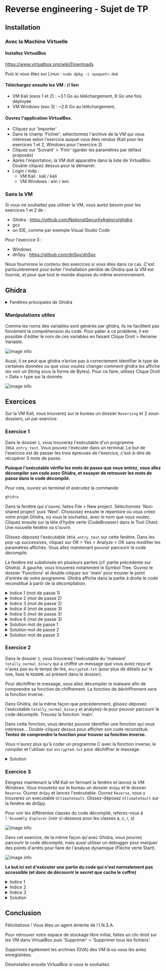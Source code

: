 # Reverse engineering - Sujet de TP

## Installation

### Avec la Machine Virtuelle
#### Installez VirtualBox

https://www.virtualbox.org/wiki/Downloads

Puis si vous êtes sur Linux :
`sudo dpkg -i <paquet>.deb`

#### Téléchargez ensuite les VM : // lien
- VM Kali (exos 1 et 2) : ~3.1 Go au téléchargement, 8 Go une fois déployée
- VM Windows (exo 3) : ~2.6 Go au téléchargement, 

#### Ouvrez l'application VirtualBox.
- Cliquez sur 'Importer'
- Dans le champ 'Fichier', sélectionnez l'archive de la VM qui vous intéresse selon l'exercice auquel vous êtes rendus (Kali pour les exercices 1 et 2, Windows pour l'exercice 3)
- Cliquez sur 'Suivant' > 'Finir' (garder les paramètres par défaut proposés)
- Après l'importation, la VM doit apparaître dans la liste de VirtualBox. Double-cliquez dessus pour la démarrer.
- Login / mdp : 
	- VM Kali : kali / kali
	- VM Windows : win / win

### Sans la VM
Si vous ne souhaitez pas utiliser la VM, vous aurez besoin pour les exercices 1 et 2 de :
- Ghidra : https://github.com/NationalSecurityAgency/ghidra
- gcc
- un IDE, comme par exemple Visual Studio Code

Pour l'exercice 3 :
- Windows
- dnSpy : https://github.com/dnSpy/dnSpy

Nous fournirons le contenu des exercices si vous êtes dans ce cas. C'est particulièrement pour éviter l'installation pénible de Ghidra que la VM est fournie, et pour que tout le monde dispose du même environnement.

## Ghidra

<details><summary>Fenêtres principales de Ghidra</summary>

#### Program Trees
Dans le coin supérieur gauche, une fenêtre présente les sections du programme : il s’agit de la section `Program Trees`. Si vous avez déjà utilisé un outil comme PeStudio, cela devrait vous sembler familier.

![image info](images/pt.png)

#### Symbol Tree
La section `Symbol Tree` est très utile : elle contient les importations, les exportations et les fonctions que le programme utilise pour exécuter ses activités malveillantes.

![image info](images/st.png)

Lorsque Ghidra importe et analyse le programme, il tente d’attribuer un nom à certaines fonctions sur la base de l’analyse automatisée qu’il a effectuée. Dans l’image ci-dessus, l’une des fonctions est nommée « main ». 

**Si vous double-cliquez dessus, la fenêtre « Listing » principale de Ghidra est actualisée et affiche le code d’assembleur de la fonction main**

Nous pouvons également voir que certaines fonctions suivent une convention de dénomination générique qui commence par le préfixe « FUN_ », suivi d’une série de chiffres. Il s’agit de fonctions qui n’ont pas été définies par Ghidra et qui sont nommées « FUN_ » pour « function ». On leur attribue une valeur numérique hexadécimale qui représente l’emplacement de la fonction dans le code binaire.


#### Listing
La partie centrale de Ghidra (`Listing`) represente le code assembleur resultant au désassemblage du binaire du programme.

![image info](images/listing.png)


#### Decompile

Si vous cliquez sur une fonction comme « main », la fenêtre `Decompile` est mise à jour et contient maintenant des données. Cette fenêtre indique où Ghidra a tenté de convertir le code d’assemblage de la fenêtre « Listing » en C. L’analyste peut ainsi voir à quoi ressemblait le code de l’auteur.

![image info](images/decom.png)

</details>

### Manipulations utiles

Comme les noms des variables sont générés par ghidra, ils ne facilitent pas forcément la compréhension du code. Pour palier à ce problème, il est possible d'éditer le nom de ces variables en faisant Clique Droit > Rename Variable. 

![image info](images/renamevar.png)

Aussi, il se peut que ghidra n’arrive pas à correctement identifier le type de certaines données ou que vous vouliez changer comment ghidra les affiche (ex voir un String sous la forme de Bytes). Pour ce faire, utilisez Clique Droit > Data > type sur la donnée.

![image info](images/changetype.png)

## Exercices
Sur la VM Kali, vous trouverez sur le bureau un dossier `Reversing` et 2 sous-dossiers, un par exercice.

### Exercice 1

Dans le dossier `1`, vous trouverez l'exécutable d'un programme `INSA_entry_test`. Vous pouvez l'exécuter dans un terminal. Le but de l'exercice est de passer les trois épreuves de l'exercice, c'est-à-dire de récupérer 3 mots de passe.

**Puisque l'exécutable vérifie les mots de passe que vous entrez, vous allez décompiler son code avec Ghidra, et essayer de retrouver les mots de passe dans le code décompilé.**

Pour cela, ouvrez un terminal et exécutez la commande

```bash
ghidra
```

Dans la fenêtre qui s'ouvre, faites File > New project. Sélectionnez 'Non-shared project' puis 'Next'. Choisissez ensuite le répertoire où vous créez votre projet Ghidra, où vous le souhaitez, avec le nom que vous voulez.
Cliquez ensuite sur la tête d'hydre verte (CodeBrowser) dans le Tool Chest. Une nouvelle fenêtre va s'ouvrir.

Glissez-déposez l'exécutable `INSA_entry_test` sur cette fenêtre. Dans les pop-up successives, cliquez sur OK > Yes > Analyze > OK sans modifier les paramètres affichés. Vous allez maintenant pouvoir parcourir le code décompilé.

La fenêtre est subdivisée en plusieurs parties (cf. partie précédente sur Ghidra). A gauche, vous trouverez notamment le Symbol Tree. Ouvrez le dossier 'Functions' et double-cliquez sur 'main' pour trouver le point d'entrée de votre programme. Ghidra affiche dans la partie à droite le code reconstitué à partir de la décompilation.

<details><summary>Indice 1 (mot de passe 1)</summary>

Repérez la fonction qui compare la valeur entrée au mot de passe attendu.
</details>

<details><summary>Indice 2 (mot de passe 2)</summary>

La fonction qui vérifie le mot de passe le fait par rapport à une variable qui a subi un pré-traitement via la fonction `rv`. Double-cliquez sur cette fonction pour comprendre ce qu'elle fait. L'un de ses arguments est le mot de passe attendu. Revenez au code décompilé de la fonction `test` et double-cliquez sur la variable passée pour cet argument.
</details>

<details><summary>Indice 3 (mot de passe 2)</summary>

Il s'agit de la variable `r`. Une fois que vous avez double-cliqué dessus, vous pouvez voir dans la fenêtre de Listing que son type est indéfini. Comme expliqué plus haut dans les manipulations utiles, faites un clic droit et spécifiez un type approprié via Data.
	Si vous avez spécifié le bon type et que vous avez compris la fonction `rv`, vous devriez pouvoir trouver la solution !
</details>

<details><summary>Indice 4 (mot de passe 3)</summary>

De la même façon que précédemment, une fonction (`xr`) pré-traite une variable qui est ensuite comparée au mot de passe entré. Identifiez ce que fait cette fonction. Identifiez la variable, passée en argument de cette fonction dans `test`, qui représente le mot de passe attendu.
</details>

<details><summary>Indice 5 (mot de passe 3)</summary>

La fonction `xr` est un XOR. Il s'agit d'une opération bit à bit. Vous pouvez utiliser ce site [CyberChef](https://cyberchef.org/) pour faire les opérations entre les bytes que vous voyez dans le listing représentant `x` et la clé, que vous trouverez dans test. Attention, dans le listing, les bytes sont représentés en hexadécimal, il convient de les transformer en byte 'brut' (raw bytes) au préalable avec `From Hex` si vous utilisez CyberChef.
</details>

<details><summary>Indice 6 (mot de passe 3)</summary>

Voici la [recette CyberChef](https://cyberchef.org/#recipe=From_Hex('Space')XOR(%7B'option':'Hex','string':''%7D,'Standard',false)) utilisée pour la transformation.
</details>

<details><summary>Solution mot de passe 1</summary>

INSA{YodelingYogurt}
</details>

<details><summary>Solution mot de passe 2</summary>

INSA{ZigzaggingZucchini}
</details>

<details><summary>Solution mot de passe 3</summary>

INSA{GigglingGingerbread}
[Recette CyberChef complète](https://cyberchef.org/#recipe=From_Hex('Space')XOR(%7B'option':'Hex','string':'0x42'%7D,'Standard',false)&input=MGIgMGMgMTEgMDMgMzkgMDUgMmIgMjUgMjUgMmUgMmIgMmMgMjUgMDUgMmIgMmMgMjUgMjcgMzAgMjAgMzAgMjcgMjMgMjYgM2Y) .
</details>


### Exercice 2

Dans le dossier `2`, vous trouverez l'exécutable du 'malware' `totally_normal_binary` qui a chiffré un message que vous aviez reçu et n'avez pas eu le temps de lire, `encrypted.txt` (pour plus de détails sur le lore, lisez le `README.md` présent dans le dossier).

Pour déchiffrer le message, vous allez décompiler le malware afin de comprendre sa fonction de chiffrement. La fonction de déchiffrement sera la fonction inverse.

Dans Ghidra, de la même façon que précédemment, glissez-déposez l'exécutable `totally_normal_binary` et analysez-le pour pouvoir parcourir le code décompilé. Trouvez la fonction 'main'.

Dans cette fonction, vous devriez pouvoir identifier une fonction qui vous intéresse... Double-cliquez dessus pour afficher son code reconstitué. **Tentez de comprendre la fonction pour trouver sa fonction inverse.**

Vous n'aurez plus qu'à coder un programme C avec la fonction inverse, le compiler et l'utiliser sur `encrypted.txt` pour déchiffrer le message.
<details><summary>Solution</summary>
	
```c
#include <stdio.h>

#define KEY 0xABCD1234 // Clé XOR pour le chiffrement
#define SUB_BASE 3 // Valeur de base pour la soustraction

void decryptFile(const char *inputFile, const char *outputFile) {
    FILE *input = fopen(inputFile, "r");
    FILE *output = fopen(outputFile, "w");

    if (input == NULL || output == NULL) {
        perror("Error when opening files");
        return;
    }

    int c;
    int sub = 1;
    int counter = 0;
    while ((c = fgetc(input)) != EOF) {
        // Déchiffrement
        c = c - sub;
        c = c ^ KEY;

        fputc(c, output);

        // Variation périodique de la soustraction basée sur le counter
        sub = (SUB_BASE + (counter % 10)) % 21;
        counter++;
    }

    fclose(input);
    fclose(output);
}


int main() {
    const char *encryptedFile = "./encrypted.txt";
    const char *decryptedFile = "./decrypted.txt";

    // Déchiffrement
    decryptFile(encryptedFile, decryptedFile);
    printf("Successful decryption.\n");

    return 0;
}
```

A titre d'information, voici le code source de `totally_normal_binary`
```c
#include <stdio.h>

#define KEY 0xABCD1234 // Clé XOR pour le chiffrement
#define ADD_BASE 3 // Valeur de base pour l'addition

void encryptFile(const char *inputFile, const char *outputFile) {
    FILE *input = fopen(inputFile, "r");
    FILE *output = fopen(outputFile, "w");

    if (input == NULL || output == NULL) {
        perror("Error when opening files");
        return;
    }

    int c;
    int add = 1;
    int counter = 0;
    while ((c = fgetc(input)) != EOF) {
        // Chiffrement : XOR avec la clé et addition
        c = c ^ KEY;
        c = c + add;

        fputc(c, output);

        // Variation périodique de l'addition basée sur le counter
        add = (ADD_BASE + (counter % 10)) % 21;
        counter++;
    }

    fclose(input);
    fclose(output);
}

int main() {
    const char *inputFile = "./original_file.txt";
    const char *encryptedFile = "./encrypted.txt";

    encryptFile(inputFile, encryptedFile);
    printf("Successful encryption.\n");

    if(remove(inputFile) == 0) {
        printf("Original file successfully deteleted.\n");
    } else {
        printf("Unable to delete the original file.\n");
    }

    return 0;
}
```
</details>


### Exercice 3

Eteignez maintenant la VM Kali en fermant la fenêtre et lancez la VM Windows. Vous trouverez sur le bureau un dossier `dnSpy` et le dossier `Reverse`. Ouvrez `dnSpy` et lancez l'exécutable. Ouvrez `Reverse`, vous y trouverez un exécutable `UltimateVault`. Glissez-déposez `UltimateVault` sur la fenêtre de dnSpy. 

Pour voir les différentes classes du code décompilé, referez-vous à `l'Assembly Explorer` (voir ci-dessous pour les classes a, c, r, s)

![image info](images/dnspyAssemblyExplorer.png)

Dans cet exercice, de la même façon qu'avec Ghidra, vous pourrez parcourir le code décompilé, mais aussi utiliser un debugger pour marquer des points d'arrêts pour faire de l'analyse dynamique (Flèche verte Start).

![image info](images/dnspy.png)

**Le but ici est d'exécuter une partie du code qui n'est normalement pas accessible (et donc de découvrir le secret que cache le coffre)**


<details><summary>Indice 1</summary>

Ne chercher que dans la classe `s`.
</details>

<details><summary>Indice 2</summary>

Il est possible d'éditer (ou voir) les valeurs des variables lors de l'exécution avec le debugger.
</details>

<details><summary>Indice 3</summary>

Il est possible d'accéder à des zones du code qui ne sont normalement pas possibles d’accès.
</details>

<details><summary>Solution</summary>

Mettez des points d'arrêts au niveau de `if (flag2)` et `if(flag)`, exécutez le programme normalement et changez la valeur de `flag2` et `flag` a `true` lors de l’exécution. Continuez l’exécution normale du programme.

 Notez que l’on peut aussi voir le mot-de-passe (variable `n`) lors de l’exécution. 

Pour info, les strings et le mot-de-passe ont été inclus sous la forme d’un fichier chiffré directement dans l’exécutable. Cela aurait rendu l’analyse statique vraiment difficile en analyse statique, d'où l'utilité de la méthode dynamique.


</details>



## Conclusion

Félicitations ! Vous êtes un agent émérite de l'I.N.S.A.

Pour retrouver votre espace de stockage libre initial, faites un clic droit sur les VM dans VirtualBox puis 'Supprimer' > 'Supprimer tous les fichiers'.

Supprimez également les archives (OVA) des VM là où vous les aviez enregistrées.

Désinstallez ensuite VirtualBox si vous le souhaitez.
